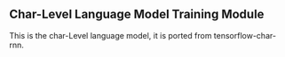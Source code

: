 ## Char-Level Language Model Training Module

This is the char-Level language model, it is ported from tensorflow-char-rnn.

